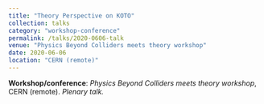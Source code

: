 ```yaml
---
title: "Theory Perspective on KOTO"
collection: talks
category: "workshop-conference"
permalink: /talks/2020-0606-talk
venue: "Physics Beyond Colliders meets theory workshop"
date: 2020-06-06
location: "CERN (remote)"
---
```

**Workshop/conference**: *Physics Beyond Colliders meets theory workshop*, CERN (remote). *Plenary talk.*


